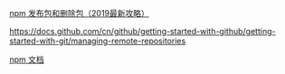 [npm 发布包和删除包（2019最新攻略）](https://www.cnblogs.com/CyLee/p/10563519.html)

https://docs.github.com/cn/github/getting-started-with-github/getting-started-with-git/managing-remote-repositories

[npm 文档](https://www.axihe.com/api/npm/api/api.html)